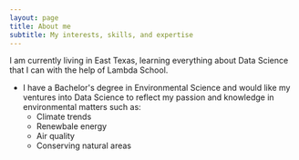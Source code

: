 ```yaml
---
layout: page
title: About me
subtitle: My interests, skills, and expertise
---
```


I am currently living in East Texas, learning everything about Data Science that I can with the help of Lambda School.

- I have a Bachelor's degree in Environmental Science and would like my ventures into Data Science to reflect my passion and knowledge in environmental matters such as:
  - Climate trends
  - Renewbale energy
  - Air quality
  - Conserving natural areas

